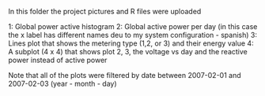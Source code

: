In this folder the project pictures and R files were uploaded 

1: Global power active histogram
2: Global active power per day (in this case the x label has different names deu to my system configuration - spanish)
3: Lines plot that shows the metering type (1,2, or 3) and their energy value
4: A subplot (4 x 4) that shows plot 2, 3, the voltage vs day and the reactive power instead of active power


Note that all of the plots were filtered by date between 2007-02-01 and 2007-02-03 (year - month - day)
